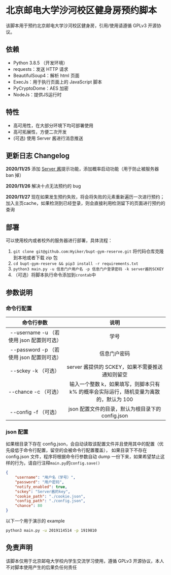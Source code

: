 # 北京邮电大学沙河校区健身房预约脚本

该脚本用于预约北京邮电大学沙河校区健身房，引用/使用请遵循 GPLv3 开源协议。

## 依赖

- Python 3.8.5 （开发环境）
- requests：发送 HTTP 请求
- BeautifulSoup4：解析 html 页面
- ExecJs：用于执行页面上的 JavaScript 脚本
- PyCryptoDome：AES 加密
- NodeJs：提供JS运行时

## 特性

- 高可用性，在大部分环境下均可部署使用
- 高可拓展性，方便二次开发
- (可选) 使用 Server 酱进行消息推送

## 更新日志 Changelog

**2020/11/25** 添加 [Server 酱](http://sc.ftqq.com/3.version)提示功能，添加概率启动功能（用于防止被服务器 ban 掉）

**2020/11/26** 解决十点无法预约的 bug

**2020/11/27** 现在如果发生预约失败，将会将失败的元素重新遍历一次进行预约；加入主页cache，如果检测到已经登录，则会直接利用检测留下的页面进行预约的查询

## 部署

可以使用校内或者校外的服务器进行部署，具体流程：

1. `git clone git@github.com:Hyiker/bupt-gym-reserve.git` 将代码仓库克隆到本地或者下载 zip 包
2. `cd bupt-gym-reserve && pip3 install -r requirements.txt`
3. `python3 main.py -u 信息门户用户名 -p 信息门户登录密码 -k server酱的SCKEY`
4. （可选）将脚本执行命令添加到`crontab`中

## 参数说明

### 命令行配置

|                命令行参数                |                                          说明                                          |
| :--------------------------------------: | :------------------------------------------------------------------------------------: |
| --username -u （若使用 json 配置则可选） |                                          学号                                          |
| --password -p （若使用 json 配置则可选） |                                      信息门户密码                                      |
|           --sckey -k （可选）            |                    server 酱提供的 SCKEY，如果不需要推送通知则留空                     |
|           --chance -c （可选）           | 输入一个整数 k，如果填写，则脚本只有 k% 的概率会实际运行，随机变量为离散的，默认为 100 |
|           --config -f （可选）           |                   json 配置文件的目录，默认为根目录下的 config.json                    |

### json 配置

如果根目录下存在 config.json，会自动读取该配置文件并且使用其中的配置（优先级低于命令行配置，留空的会被命令行配置覆盖），
如果目录下不存在 config.json 文件，程序将根据命令行参数自动 dump 一份下来，如果希望禁止这样的行为，请自行注释`main.py`的`config.save()`

```json
{
    "username": "用户名（学号）",
    "password": "用户密码",
    "notify_enabled": true,
    "sckey": "Server酱的key",
    "cookie_path": "./cookie.json",
    "config_path": "./config.json",
    "chance": 80
}
```

以下一个用于演示的 example

```bash
python3 main.py -u 2019114514 -p 1919810
```

## 免责声明

该脚本仅用于北京邮电大学校内学生交流学习使用，遵循 GPLv3 开源协议，本人不对脚本使用产生的后果负任何责任
